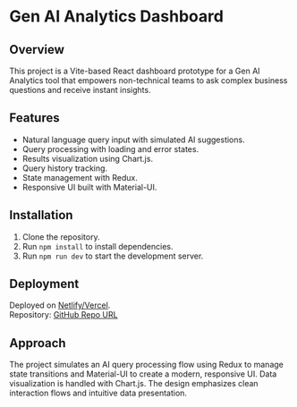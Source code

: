 # Gen AI Analytics Dashboard

## Overview
This project is a Vite-based React dashboard prototype for a Gen AI Analytics tool that empowers non-technical teams to ask complex business questions and receive instant insights.

## Features
- Natural language query input with simulated AI suggestions.
- Query processing with loading and error states.
- Results visualization using Chart.js.
- Query history tracking.
- State management with Redux.
- Responsive UI built with Material-UI.

## Installation
1. Clone the repository.
2. Run `npm install` to install dependencies.
3. Run `npm run dev` to start the development server.

## Deployment
Deployed on [Netlify/Vercel](#).  
Repository: [GitHub Repo URL](#)

## Approach
The project simulates an AI query processing flow using Redux to manage state transitions and Material-UI to create a modern, responsive UI. Data visualization is handled with Chart.js. The design emphasizes clean interaction flows and intuitive data presentation.
